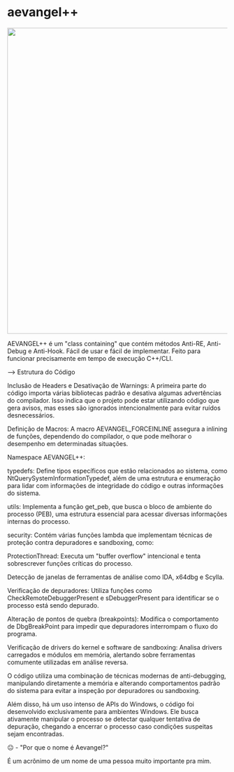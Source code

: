 # aevangel++

<div align="center">
<img src="https://github.com/zBANKAI/aevangel/blob/39eaeb44dd2eba0e2f45ced6030bea5a34e41d15/aevangel.jpeg" width="700px" />
</div>


AEVANGEL++ é um "class containing" que contém métodos Anti-RE, Anti-Debug e Anti-Hook. Fácil de usar e fácil de implementar. Feito para funcionar precisamente em tempo de execução C++/CLI.


--> Estrutura do Código


Inclusão de Headers e Desativação de Warnings: A primeira parte do código importa várias bibliotecas padrão e desativa algumas advertências do compilador. Isso indica que o projeto pode estar utilizando código que gera avisos, mas esses são ignorados intencionalmente para evitar ruídos desnecessários.

Definição de Macros: A macro AEVANGEL_FORCEINLINE assegura a inlining de funções, dependendo do compilador, o que pode melhorar o desempenho em determinadas situações.

Namespace AEVANGEL++:

typedefs: Define tipos específicos que estão relacionados ao sistema, como NtQuerySystemInformationTypedef, além de uma estrutura e enumeração para lidar com informações de integridade do código e outras informações do sistema.

utils: Implementa a função get_peb, que busca o bloco de ambiente do processo (PEB), uma estrutura essencial para acessar diversas informações internas do processo.

security: Contém várias funções lambda que implementam técnicas de proteção contra depuradores e sandboxing, como:

ProtectionThread: Executa um "buffer overflow" intencional e tenta sobrescrever funções críticas do processo.

Detecção de janelas de ferramentas de análise como IDA, x64dbg e Scylla.

Verificação de depuradores: Utiliza funções como CheckRemoteDebuggerPresent e sDebuggerPresent para identificar se o processo está sendo depurado.

Alteração de pontos de quebra (breakpoints): Modifica o comportamento de DbgBreakPoint para impedir que depuradores interrompam o fluxo do programa.

Verificação de drivers do kernel e software de sandboxing: Analisa drivers carregados e módulos em memória, alertando sobre ferramentas comumente utilizadas em análise reversa.


O código utiliza uma combinação de técnicas modernas de anti-debugging, manipulando diretamente a memória e alterando comportamentos padrão do sistema para evitar a inspeção por depuradores ou sandboxing.

Além disso, há um uso intenso de APIs do Windows, o código foi desenvolvido exclusivamente para ambientes Windows. Ele busca ativamente manipular o processo se detectar qualquer tentativa de depuração, chegando a encerrar o processo caso condições suspeitas sejam encontradas.


😐 - "Por que o nome é Aevangel?"

É um acrônimo de um nome de uma pessoa muito importante pra mim.

